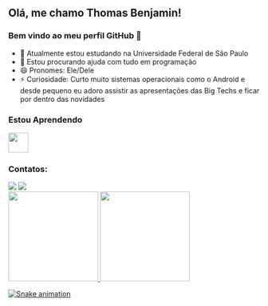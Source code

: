 ## Olá, me chamo Thomas Benjamin! 
### Bem vindo ao meu perfil GitHub 👋

- 🔭 Atualmente estou estudando na Universidade Federal de São Paulo
- 🤔 Estou procurando ajuda com tudo em programação 
- 😄 Pronomes: Ele/Dele
- ⚡ Curiosidade: Curto muito sistemas operacionais como o Android e desde pequeno eu adoro assistir as apresentações das Big Techs e ficar por dentro das novidades

### Estou Aprendendo
<img src="https://cdn.jsdelivr.net/gh/devicons/devicon/icons/c/c-original.svg" width="40" height="40" />

### Contatos:

<div>
<a href="https://instagram.com/benjamin_7000" target="_blank"><img src="https://img.shields.io/badge/-Instagram-%23E4405F?style=for-the-badge&logo=instagram&logoColor=white" target="_blank"></a>
<a href = "mailto:benjamin.oliveira@unifesp.br"><img src="https://img.shields.io/badge/Gmail-D14836?style=for-the-badge&logo=gmail&logoColor=white" target="_blank"></a>  
</div>


<div>
<a href="https://github.com/Thomas-Benjamin">
<img height="180em" src="https://github-readme-stats.vercel.app/api/top-langs/?username=Thomas-Benjamin&layout=compact&langs_count=7&theme=dracula"/>
<img height="180em" src="https://github-readme-stats.vercel.app/api?username=Thomas-Benjamin&show_icons=true&theme=dracula&include_all_commits=true&count_private=true"/>
</div>

![Snake animation](https://github.com/Thomas-Benjamin/Thomas-Benjamin/blob/output/github-contribution-grid-snake.svg)


<!---
Thomas-Benjamin/Thomas-Benjamin is a ✨ special ✨ repository because its `README.md` (this file) appears on your GitHub profile.
You can click the Preview link to take a look at your changes.
--->
